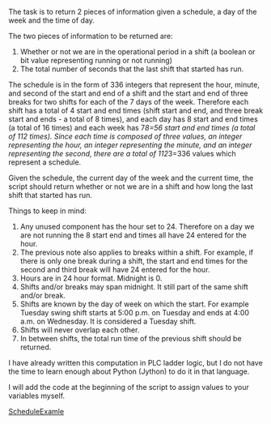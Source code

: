 The task is to return 2 pieces of information given a schedule, a day of the week and the time of day.

The two pieces of information to be returned are:
1.	Whether or not we are in the operational period in a shift (a boolean or bit value representing running or not running) 
2.	The total number of seconds that the last shift that started has run.

The schedule is in the form of 336 integers that represent the hour, minute, and second of the start and end of a shift and the start and end of three breaks for two shifts for each of the 7 days of the week. Therefore each shift has a total of 4 start and end times (shift start and end, and three break start and ends - a total of 8 times), and each day has 8 start and end times (a total of 16 times) and each week has 7*8=56 start and end times (a total of 112 times). Since each time is composed of three values, an integer representing the hour, an integer representing the minute, and an integer representing the second, there are a total of 112*3=336 values which represent a schedule.

Given the schedule, the current day of the week and the current time, the script should return whether or not we are in a shift and how long the last shift that started has run.

Things to keep in mind:
1.	Any unused component has the hour set to 24. Therefore on a day we are not running the 8 start end and times all have 24 entered for the hour.
2.	The previous note also applies to breaks within a shift. For example, if there is only one break during a shift, the start and end times for the second and third break will have 24 entered for the hour.
3.	Hours are in 24 hour format. Midnight is 0.
4.	Shifts and/or breaks may span midnight. It still part of the same shift and/or break.
5.	Shifts are known by the day of week on which the start. For example Tuesday swing shift starts at 5:00 p.m. on Tuesday and ends at 4:00 a.m. on Wednesday. It is considered a Tuesday shift.
6.	Shifts will never overlap each other.
7.	In between shifts, the total run time of the previous shift should be returned.

I have already written this computation in PLC ladder logic, but I do not have the time to learn enough about Python (Jython) to do it in that language.


I will add the code at the beginning of the script to assign values to your variables myself.


[ScheduleExamle][schedule]

[schedule]:Capture.PNG
